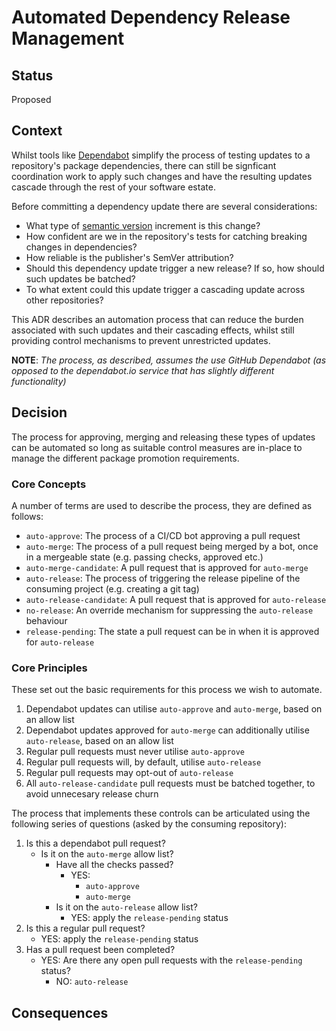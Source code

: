 # Automated Dependency Release Management

## Status

Proposed

## Context

Whilst tools like [Dependabot](https://github.blog/2020-06-01-keep-all-your-packages-up-to-date-with-dependabot/) simplify the process of testing updates to a repository's package dependencies, there can still be signficant coordination work to apply such changes and have the resulting updates cascade through the rest of your software estate.

Before committing a dependency update there are several considerations:
* What type of [semantic version](https://semver.org) increment is this change?
* How confident are we in the repository's tests for catching breaking changes in dependencies?
* How reliable is the publisher's SemVer attribution?
* Should this dependency update trigger a new release?  If so, how should such updates be batched?
* To what extent could this update trigger a cascading update across other repositories?

This ADR describes an automation process that can reduce the burden associated with such updates and their cascading effects, whilst still providing control mechanisms to prevent unrestricted updates.

**NOTE**: *The process, as described, assumes the use GitHub Dependabot (as opposed to the dependabot.io service that has slightly different functionality)*

## Decision

The process for approving, merging and releasing these types of updates can be automated so long as suitable control measures are in-place to manage the different package promotion requirements.

### Core Concepts

A number of terms are used to describe the process, they are defined as follows:

* `auto-approve`: The process of a CI/CD bot approving a pull request
* `auto-merge`: The process of a pull request being merged by a bot, once in a mergeable state (e.g. passing checks, approved etc.)
* `auto-merge-candidate`: A pull request that is approved for `auto-merge`
* `auto-release`: The process of triggering the release pipeline of the consuming project (e.g. creating a git tag)
* `auto-release-candidate`: A pull request that is approved for `auto-release`
* `no-release`: An override mechanism for suppressing the `auto-release` behaviour
* `release-pending`: The state a pull request can be in when it is approved for `auto-release`

### Core Principles

These set out the basic requirements for this process we wish to automate.

1. Dependabot updates can utilise `auto-approve` and `auto-merge`, based on an allow list
1. Dependabot updates approved for `auto-merge` can additionally utilise `auto-release`, based on an allow list
1. Regular pull requests must never utilise `auto-approve`
1. Regular pull requests will, by default, utilise `auto-release`
1. Regular pull requests may opt-out of `auto-release`
1. All `auto-release-candidate` pull requests must be batched together, to avoid unnecesary release churn

The process that implements these controls can be articulated using the following series of questions (asked by the consuming repository):

1. Is this a dependabot pull request?
    * Is it on the `auto-merge` allow list?
        * Have all the checks passed?
            * YES:
                * `auto-approve`
                * `auto-merge`
        * Is it on the `auto-release` allow list?
            * YES: apply the `release-pending` status
1. Is this a regular pull request?
    * YES: apply the `release-pending` status
1. Has a pull request been completed?
    * YES: Are there any open pull requests with the `release-pending` status?
        * NO: `auto-release`



## Consequences

